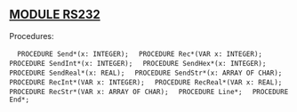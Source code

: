 
## [MODULE RS232](https://github.com/io-core/System/blob/main/RS232.Mod)

Procedures:

[](https://github.com/io-core/System/blob/main/RS232.Mod#L9) `  PROCEDURE Send*(x: INTEGER);`
[](https://github.com/io-core/System/blob/main/RS232.Mod#L15) `  PROCEDURE Rec*(VAR x: INTEGER);`
[](https://github.com/io-core/System/blob/main/RS232.Mod#L21) `  PROCEDURE SendInt*(x: INTEGER);`
[](https://github.com/io-core/System/blob/main/RS232.Mod#L27) `  PROCEDURE SendHex*(x: INTEGER);`
[](https://github.com/io-core/System/blob/main/RS232.Mod#L33) `  PROCEDURE SendReal*(x: REAL);`
[](https://github.com/io-core/System/blob/main/RS232.Mod#L39) `  PROCEDURE SendStr*(x: ARRAY OF CHAR);`
[](https://github.com/io-core/System/blob/main/RS232.Mod#L45) `  PROCEDURE RecInt*(VAR x: INTEGER);`
[](https://github.com/io-core/System/blob/main/RS232.Mod#L52) `  PROCEDURE RecReal*(VAR x: REAL);`
[](https://github.com/io-core/System/blob/main/RS232.Mod#L59) `  PROCEDURE RecStr*(VAR x: ARRAY OF CHAR);`
[](https://github.com/io-core/System/blob/main/RS232.Mod#L65) `  PROCEDURE Line*;`
[](https://github.com/io-core/System/blob/main/RS232.Mod#L69) `  PROCEDURE End*;`
